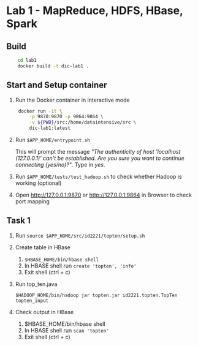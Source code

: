 # Lab 1 - MapReduce, HDFS, HBase, Spark

## Build

```bash
    cd lab1
    docker build -t dic-lab1 .
```

## Start and Setup container

1. Run the Docker container in interactive mode

   ```bash
    docker run -it \
        -p 9870:9870 -p 9864:9864 \
        -v ${PWD}/src:/home/dataintensive/src \
        dic-lab1:latest
    ```

1. Run `$APP_HOME/entrypoint.sh`

    This will prompt the message *"The authenticity of host 'localhost (127.0.0.1)' can't be established. Are you sure you want to continue connecting (yes/no)?"*. Type in *yes*.

1. Run `$APP_HOME/tests/test_hadoop.sh` to check whether Hadoop is working (optional)

1. Open http://127.0.0.1:9870 or http://127.0.0.1:9864 in Browser to check port mapping

## Task 1

1. Run `source $APP_HOME/src/id2221/topten/setup.sh`

1. Create table in HBase

    1. `$HBASE_HOME/bin/hbase shell`
    1. In HBASE shell run `create 'topten', 'info'`
    1. Exit shell (ctrl + c)

1. Run top_ten.java

    `$HADOOP_HOME/bin/hadoop jar topten.jar id2221.topten.TopTen topten_input`

1. Check output in HBase

    1. $HBASE_HOME/bin/hbase shell
    1. In HBASE shell run `scan 'topten'`
    1. Exit shell (ctrl + c)
